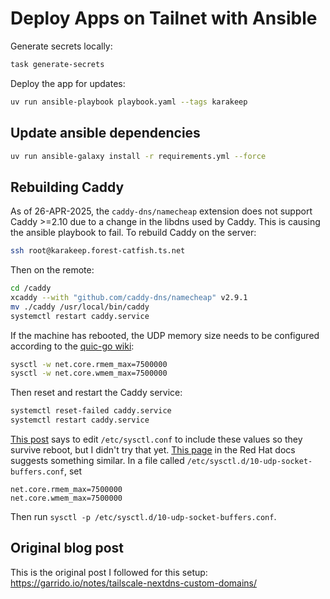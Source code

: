 # Deploy Apps on Tailnet with Ansible

Generate secrets locally:

```bash
task generate-secrets
```

Deploy the app for updates:

```bash
uv run ansible-playbook playbook.yaml --tags karakeep
```

## Update ansible dependencies

```bash
uv run ansible-galaxy install -r requirements.yml --force
```

## Rebuilding Caddy

As of 26-APR-2025, the `caddy-dns/namecheap` extension does not support Caddy >=2.10 due to a change in the libdns used by Caddy. This is causing the ansible playbook to fail. To rebuild Caddy on the server:

```bash
ssh root@karakeep.forest-catfish.ts.net
```

Then on the remote:

```bash
cd /caddy
xcaddy --with "github.com/caddy-dns/namecheap" v2.9.1
mv ./caddy /usr/local/bin/caddy
systemctl restart caddy.service
```

If the machine has rebooted, the UDP memory size needs to be configured according to the [quic-go wiki](https://github.com/quic-go/quic-go/wiki/UDP-Buffer-Sizes):

```bash
sysctl -w net.core.rmem_max=7500000
sysctl -w net.core.wmem_max=7500000
```

Then reset and restart the Caddy service:

```bash
systemctl reset-failed caddy.service
systemctl restart caddy.service
```

[This post](https://code.google.com/archive/p/u1o9/wikis/Tuning.wiki) says to edit `/etc/sysctl.conf` to include these values so they survive reboot, but I didn't try that yet. [This page](https://docs.redhat.com/en/documentation/red_hat_enterprise_linux/10-beta/html/network_troubleshooting_and_performance_tuning/tuning-udp-connections#increasing-the-system-wide-udp-socket-buffers) in the Red Hat docs suggests something similar. In a file called `/etc/sysctl.d/10-udp-socket-buffers.conf`, set

```
net.core.rmem_max=7500000
net.core.wmem_max=7500000
```

Then run `sysctl -p /etc/sysctl.d/10-udp-socket-buffers.conf`.

## Original blog post

This is the original post I followed for this setup: https://garrido.io/notes/tailscale-nextdns-custom-domains/
